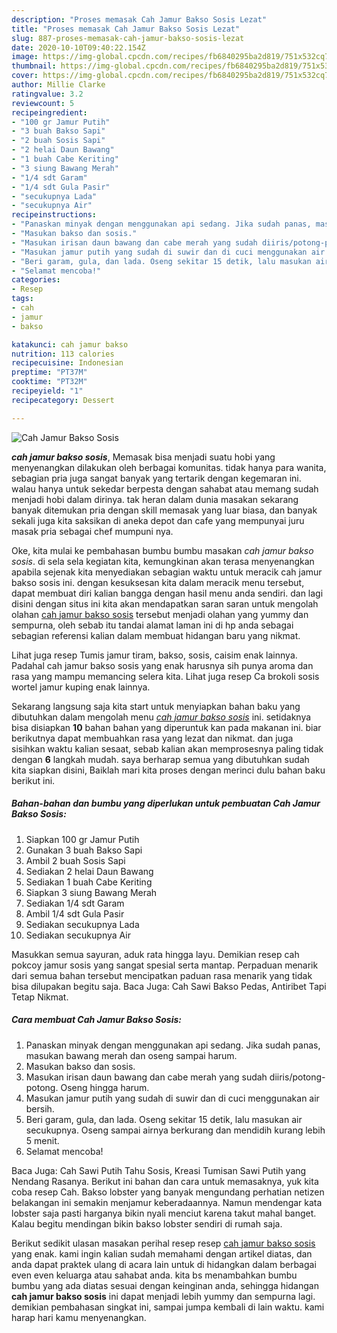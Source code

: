 ```yaml
---
description: "Proses memasak Cah Jamur Bakso Sosis Lezat"
title: "Proses memasak Cah Jamur Bakso Sosis Lezat"
slug: 887-proses-memasak-cah-jamur-bakso-sosis-lezat
date: 2020-10-10T09:40:22.154Z
image: https://img-global.cpcdn.com/recipes/fb6840295ba2d819/751x532cq70/cah-jamur-bakso-sosis-foto-resep-utama.jpg
thumbnail: https://img-global.cpcdn.com/recipes/fb6840295ba2d819/751x532cq70/cah-jamur-bakso-sosis-foto-resep-utama.jpg
cover: https://img-global.cpcdn.com/recipes/fb6840295ba2d819/751x532cq70/cah-jamur-bakso-sosis-foto-resep-utama.jpg
author: Millie Clarke
ratingvalue: 3.2
reviewcount: 5
recipeingredient:
- "100 gr Jamur Putih"
- "3 buah Bakso Sapi"
- "2 buah Sosis Sapi"
- "2 helai Daun Bawang"
- "1 buah Cabe Keriting"
- "3 siung Bawang Merah"
- "1/4 sdt Garam"
- "1/4 sdt Gula Pasir"
- "secukupnya Lada"
- "secukupnya Air"
recipeinstructions:
- "Panaskan minyak dengan menggunakan api sedang. Jika sudah panas, masukan bawang merah dan oseng sampai harum."
- "Masukan bakso dan sosis."
- "Masukan irisan daun bawang dan cabe merah yang sudah diiris/potong-potong. Oseng hingga harum."
- "Masukan jamur putih yang sudah di suwir dan di cuci menggunakan air bersih."
- "Beri garam, gula, dan lada. Oseng sekitar 15 detik, lalu masukan air secukupnya. Oseng sampai airnya berkurang dan mendidih kurang lebih 5 menit."
- "Selamat mencoba!"
categories:
- Resep
tags:
- cah
- jamur
- bakso

katakunci: cah jamur bakso 
nutrition: 113 calories
recipecuisine: Indonesian
preptime: "PT37M"
cooktime: "PT32M"
recipeyield: "1"
recipecategory: Dessert

---
```



![Cah Jamur Bakso Sosis](https://img-global.cpcdn.com/recipes/fb6840295ba2d819/751x532cq70/cah-jamur-bakso-sosis-foto-resep-utama.jpg)

<b><i>cah jamur bakso sosis</i></b>, Memasak bisa menjadi suatu hobi yang menyenangkan dilakukan oleh berbagai komunitas. tidak hanya para wanita, sebagian pria juga sangat banyak yang tertarik dengan kegemaran ini. walau hanya untuk sekedar berpesta dengan sahabat atau memang sudah menjadi hobi dalam dirinya. tak heran dalam dunia masakan sekarang banyak ditemukan pria dengan skill memasak yang luar biasa, dan banyak sekali juga kita saksikan di aneka depot dan cafe yang mempunyai juru masak pria sebagai chef mumpuni nya.

Oke, kita mulai ke pembahasan bumbu bumbu masakan <i>cah jamur bakso sosis</i>. di sela sela kegiatan kita, kemungkinan akan terasa menyenangkan apabila sejenak kita menyediakan sebagian waktu untuk meracik cah jamur bakso sosis ini. dengan kesuksesan kita dalam meracik menu tersebut, dapat membuat diri kalian bangga dengan hasil menu anda sendiri. dan lagi disini dengan situs ini kita akan mendapatkan saran saran untuk mengolah olahan <u>cah jamur bakso sosis</u> tersebut menjadi olahan yang yummy dan sempurna, oleh sebab itu tandai alamat laman ini di hp anda sebagai sebagian referensi kalian dalam membuat hidangan baru yang nikmat.

Lihat juga resep Tumis jamur tiram, bakso, sosis, caisim enak lainnya. Padahal cah jamur bakso sosis yang enak harusnya sih punya aroma dan rasa yang mampu memancing selera kita. Lihat juga resep Ca brokoli sosis wortel jamur kuping enak lainnya.


Sekarang langsung saja kita start untuk menyiapkan bahan baku yang dibutuhkan dalam mengolah menu <u><i>cah jamur bakso sosis</i></u> ini. setidaknya bisa disiapkan <b>10</b> bahan bahan yang diperuntuk kan pada makanan ini. biar berikutnya dapat membuahkan rasa yang lezat dan nikmat. dan juga sisihkan waktu kalian sesaat, sebab kalian akan memprosesnya paling tidak dengan <b>6</b> langkah mudah. saya berharap semua yang dibutuhkan sudah kita siapkan disini, Baiklah mari kita proses dengan merinci dulu bahan baku berikut ini.

<!--inarticleads1-->

##### Bahan-bahan dan bumbu yang diperlukan untuk pembuatan Cah Jamur Bakso Sosis:

1. Siapkan 100 gr Jamur Putih
1. Gunakan 3 buah Bakso Sapi
1. Ambil 2 buah Sosis Sapi
1. Sediakan 2 helai Daun Bawang
1. Sediakan 1 buah Cabe Keriting
1. Siapkan 3 siung Bawang Merah
1. Sediakan 1/4 sdt Garam
1. Ambil 1/4 sdt Gula Pasir
1. Sediakan secukupnya Lada
1. Sediakan secukupnya Air


Masukkan semua sayuran, aduk rata hingga layu. Demikian resep cah pokcoy jamur sosis yang sangat spesial serta mantap. Perpaduan menarik dari semua bahan tersebut mencipatkan paduan rasa menarik yang tidak bisa dilupakan begitu saja. Baca Juga: Cah Sawi Bakso Pedas, Antiribet Tapi Tetap Nikmat. 

<!--inarticleads2-->

##### Cara membuat Cah Jamur Bakso Sosis:

1. Panaskan minyak dengan menggunakan api sedang. Jika sudah panas, masukan bawang merah dan oseng sampai harum.
1. Masukan bakso dan sosis.
1. Masukan irisan daun bawang dan cabe merah yang sudah diiris/potong-potong. Oseng hingga harum.
1. Masukan jamur putih yang sudah di suwir dan di cuci menggunakan air bersih.
1. Beri garam, gula, dan lada. Oseng sekitar 15 detik, lalu masukan air secukupnya. Oseng sampai airnya berkurang dan mendidih kurang lebih 5 menit.
1. Selamat mencoba!


Baca Juga: Cah Sawi Putih Tahu Sosis, Kreasi Tumisan Sawi Putih yang Nendang Rasanya. Berikut ini bahan dan cara untuk memasaknya, yuk kita coba resep Cah. Bakso lobster yang banyak mengundang perhatian netizen belakangan ini semakin menjamur keberadaannya. Namun mendengar kata lobster saja pasti harganya bikin nyali menciut karena takut mahal banget. Kalau begitu mendingan bikin bakso lobster sendiri di rumah saja. 

Berikut sedikit ulasan masakan perihal resep resep <u>cah jamur bakso sosis</u> yang enak. kami ingin kalian sudah memahami dengan artikel diatas, dan anda dapat praktek ulang di acara lain untuk di hidangkan dalam berbagai even even keluarga atau sahabat anda. kita bs menambahkan bumbu bumbu yang ada diatas sesuai dengan keinginan anda, sehingga hidangan <b>cah jamur bakso sosis</b> ini dapat menjadi lebih yummy dan sempurna lagi. demikian pembahasan singkat ini, sampai jumpa kembali di lain waktu. kami harap hari kamu menyenangkan.
